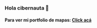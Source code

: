 ### Hola cibernauta 👋

#### Para ver mi portfolio de mapas: [Click acá](thomasartopoulos.github.io/)
